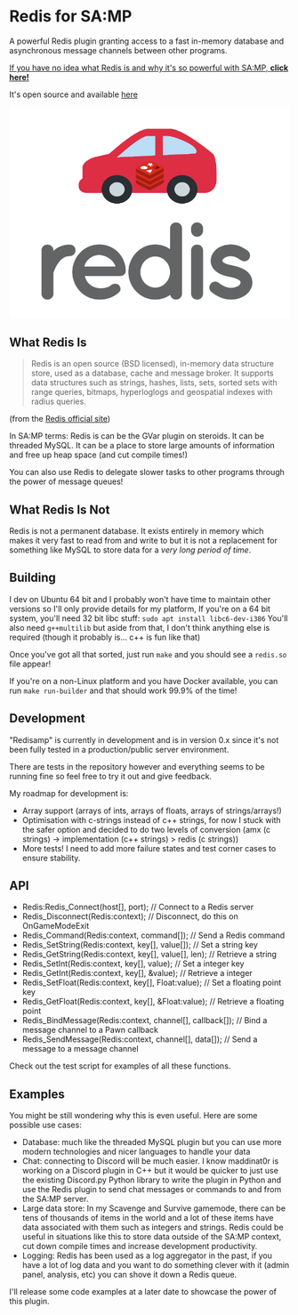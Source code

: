 # Redis for SA:MP

A powerful Redis plugin granting access to a fast in-memory database and
asynchronous message channels between other programs.

[If you have no idea what Redis is and why it's so powerful with SA:MP, **click here!**](docs/readme.md)

It's open source and available [here](https://github.com/Southclawss/samp-redis)

![allaboardtheredismobile.png](allaboardtheredismobile.png)

## What Redis Is

> Redis is an open source (BSD licensed), in-memory data structure store, used
> as a database, cache and message broker. It supports data structures such as
> strings, hashes, lists, sets, sorted sets with range queries, bitmaps,
> hyperloglogs and geospatial indexes with radius queries.

(from the [Redis official site](https://redis.io))

In SA:MP terms: Redis is can be the GVar plugin on steroids. It can be threaded
MySQL. It can be a place to store large amounts of information and free up heap
space (and cut compile times!)

You can also use Redis to delegate slower tasks to other programs through the
power of message queues!

## What Redis Is Not

Redis is not a permanent database. It exists entirely in memory which makes it
very fast to read from and write to but it is not a replacement for something
like MySQL to store data for a _very long period of time_.

## Building

I dev on Ubuntu 64 bit and I probably won't have time to maintain other versions
so I'll only provide details for my platform, If you're on a 64 bit system,
you'll need 32 bit libc stuff: `sudo apt install libc6-dev-i386` You'll also
need `g++multilib` but aside from that, I don't think anything else is required
(though it probably is... c++ is fun like that)

Once you've got all that sorted, just run `make` and you should see a `redis.so`
file appear!

If you're on a non-Linux platform and you have Docker available, you can run
`make run-builder` and that should work 99.9% of the time!

## Development

"Redisamp" is currently in development and is in version 0.x since it's not been
fully tested in a production/public server environment.

There are tests in the repository however and everything seems to be running
fine so feel free to try it out and give feedback.

My roadmap for development is:

* Array support (arrays of ints, arrays of floats, arrays of strings/arrays!)
* Optimisation with c-strings instead of c++ strings, for now I stuck with the
  safer option and decided to do two levels of conversion (amx (c strings) ->
  implementation (c++ strings) > redis (c strings))
* More tests! I need to add more failure states and test corner cases to ensure
  stability.

## API

* Redis:Redis_Connect(host[], port); // Connect to a Redis server
* Redis_Disconnect(Redis:context); // Disconnect, do this on OnGameModeExit
* Redis_Command(Redis:context, command[]); // Send a Redis command
* Redis_SetString(Redis:context, key[], value[]); // Set a string key
* Redis_GetString(Redis:context, key[], value[], len); // Retrieve a string
* Redis_SetInt(Redis:context, key[], value); // Set a integer key
* Redis_GetInt(Redis:context, key[], &value); // Retrieve a integer
* Redis_SetFloat(Redis:context, key[], Float:value); // Set a floating point key
* Redis_GetFloat(Redis:context, key[], &Float:value); // Retrieve a floating
  point
* Redis_BindMessage(Redis:context, channel[], callback[]); // Bind a message
  channel to a Pawn callback
* Redis_SendMessage(Redis:context, channel[], data[]); // Send a message to a
  message channel

Check out the test script for examples of all these functions.

## Examples

You might be still wondering why this is even useful. Here are some possible use
cases:

* Database: much like the threaded MySQL plugin but you can use more modern
  technologies and nicer languages to handle your data
* Chat: connecting to Discord will be much easier. I know maddinat0r is working
  on a Discord plugin in C++ but it would be quicker to just use the existing
  Discord.py Python library to write the plugin in Python and use the Redis
  plugin to send chat messages or commands to and from the SA:MP server.
* Large data store: In my Scavenge and Survive gamemode, there can be tens of
  thousands of items in the world and a lot of these items have data associated
  with them such as integers and strings. Redis could be useful in situations
  like this to store data outside of the SA:MP context, cut down compile times
  and increase development productivity.
* Logging: Redis has been used as a log aggregator in the past, if you have a
  lot of log data and you want to do something clever with it (admin panel,
  analysis, etc) you can shove it down a Redis queue.

I'll release some code examples at a later date to showcase the power of this
plugin.
